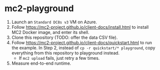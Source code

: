 # mc2-playground

1. Launch an `Standard DC8s v3` VM on Azure.
2. Follow https://mc2-project.github.io/client-docs/install.html to install MC2 Docker image, and enter its shell.
3. Clone this repository (TODO: offer the data CSV file).
4. Follow https://mc2-project.github.io/client-docs/quickstart.html to run the example. In Step 2, instead of `cp -r quickstart/* playground`, copy everything from this repository to playground instead.
    - If `mc2 upload` fails, just retry a few times.
5. Measure end-to-end runtime.
